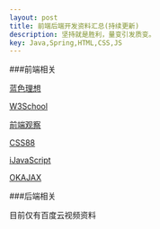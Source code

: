```yaml
---
layout: post
title: 前端后端开发资料汇总(持续更新)
description: 坚持就是胜利，量变引发质变。
key: Java,Spring,HTML,CSS,JS
---
```


###前端相关

<a href="http://www.blueidea.com">蓝色理想</a>

<a href="http://www.w3school.com.cn/index.html">W3School</a>

<a href="http://www.qianduan.net">前端观察</a>

<a href="http://www.css88.com">CSS88</a>

<a href="http://www.ijavascript.cn">iJavaScript</a>

<a href="http://www.okajax.com">OKAJAX</a>

###后端相关

目前仅有百度云视频资料  